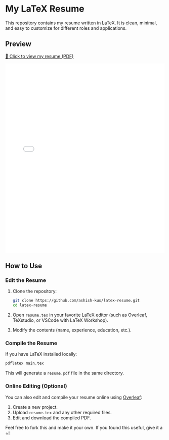# My LaTeX Resume

This repository contains my resume written in LaTeX. It is clean, minimal, and easy to customize for different roles and applications.

## Preview

[📄 Click to view my resume (PDF)](./main.pdf)

<embed src="main.pdf" type="application/pdf" width="100%" height="600px">

## How to Use

### Edit the Resume

1. Clone the repository:

   ```bash
   git clone https://github.com/ashish-kus/latex-resume.git
   cd latex-resume
   ```

2. Open `resume.tex` in your favorite LaTeX editor (such as Overleaf, TeXstudio, or VSCode with LaTeX Workshop).

3. Modify the contents (name, experience, education, etc.).

### Compile the Resume

If you have LaTeX installed locally:

```bash
pdflatex main.tex
```

This will generate a `resume.pdf` file in the same directory.

### Online Editing (Optional)

You can also edit and compile your resume online using [Overleaf](https://www.overleaf.com/):

1. Create a new project.
2. Upload `resume.tex` and any other required files.
3. Edit and download the compiled PDF.

Feel free to fork this and make it your own. If you found this useful, give it a ⭐️!
